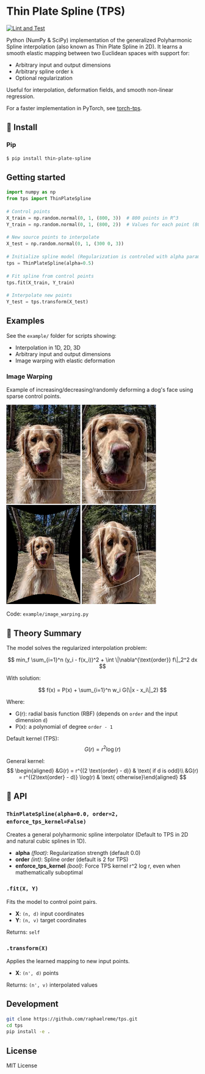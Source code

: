 # Thin Plate Spline (TPS)

[![Lint and Test](https://github.com/raphaelreme/tps/actions/workflows/tests.yml/badge.svg)](https://github.com/raphaelreme/tps/actions/workflows/tests.yml)

Python (NumPy & SciPy) implementation of the generalized Polyharmonic Spline interpolation (also known as Thin Plate Spline in 2D). It learns a smooth elastic mapping between two Euclidean spaces with support for:

- Arbitrary input and output dimensions
- Arbitrary spline order `k`
- Optional regularization

Useful for interpolation, deformation fields, and smooth non-linear regression.

For a faster implementation in PyTorch, see [torch-tps](https://github.com/raphaelreme/torch-tps).

## 🚀 Install

### Pip

```bash
$ pip install thin-plate-spline
```

## Getting started

```python
import numpy as np
from tps import ThinPlateSpline

# Control points
X_train = np.random.normal(0, 1, (800, 3))  # 800 points in R^3
Y_train = np.random.normal(0, 1, (800, 2))  # Values for each point (800 values in R^2)

# New source points to interpolate
X_test = np.random.normal(0, 1, (300 0, 3))

# Initialize spline model (Regularization is controled with alpha parameter)
tps = ThinPlateSpline(alpha=0.5)

# Fit spline from control points
tps.fit(X_train, Y_train)

# Interpolate new points
Y_test = tps.transform(X_test)
```

## Examples

See the `example/` folder for scripts showing:

- Interpolation in 1D, 2D, 3D
- Arbitrary input and output dimensions
- Image warping with elastic deformation

### Image Warping

Example of increasing/decreasing/randomly deforming a dog's face using sparse control points.

![Original](example/images/dog_with_bbox.png)
![Increased](example/images/increase_warped_dog.png)
![Decreased](example/images/decrease_warped_dog.png)
![Random](example/images/random_warped_dog.png)

Code: `example/image_warping.py`


## 🧠 Theory Summary

The model solves the regularized interpolation problem:

$$
min_f \sum_{i=1}^n (y_i - f(x_i))^2 +  \int \|\nabla^{\text{order}} f\|_2^2 dx
$$

With solution:

$$
f(x) = P(x) +  \sum_{i=1}^n w_i G(\|x - x_i\|_2)
$$

Where:

- G(r): radial basis function (RBF) (depends on `order` and the input dimension `d`)
- P(x): a polynomial of degree `order - 1`

Default kernel (TPS):
$$G(r) = r^2 \log(r)$$

General kernel:
$$
\begin{aligned} &G(r) = r^{(2 \text{order} - d)} & \text{ if d is odd}\\ &G(r) = r^{(2\text{order} - d)} \log(r) & \text{ otherwise}\end{aligned}
$$


## 🔧 API

### `ThinPlateSpline(alpha=0.0, order=2, enforce_tps_kernel=False)`

Creates a general polyharmonic spline interpolator (Default to TPS in 2D and natural cubic splines in 1D).

- **alpha** *(float)*: Regularization strength (default 0.0)
- **order** *(int)*: Spline order (default is 2 for TPS)
- **enforce_tps_kernel** *(bool)*: Force TPS kernel r^2 log r, even when mathematically suboptimal

### `.fit(X, Y)`

Fits the model to control point pairs.

- **X**: `(n, d)` input coordinates
- **Y**: `(n, v)` target coordinates

Returns: `self`

### `.transform(X)`

Applies the learned mapping to new input points.

- **X**: `(n', d)` points

Returns: `(n', v)` interpolated values

## Development

```bash
git clone https://github.com/raphaelreme/tps.git
cd tps
pip install -e .
```

## License

MIT License
